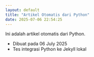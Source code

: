 ```yaml
---
layout: default
title: "Artikel Otomatis dari Python"
date: 2025-07-06 22:54:25
---
```


Ini adalah artikel otomatis dari Python.

- Dibuat pada 06 July 2025
- Tes integrasi Python ke Jekyll lokal


